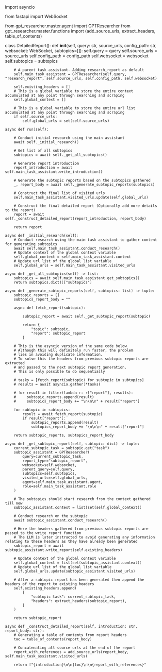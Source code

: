 import asyncio

from fastapi import WebSocket

from gpt_researcher.master.agent import GPTResearcher from
gpt_researcher.master.functions import (add_source_urls,
extract_headers, table_of_contents)

class DetailedReport(): def **init**(self, query: str, source_urls,
config_path: str, websocket: WebSocket, subtopics=\[\]): self.query =
query self.source_urls = source_urls self.config_path = config_path
self.websocket = websocket self.subtopics = subtopics

        # A parent task assistant. Adding research_report as default
        self.main_task_assistant = GPTResearcher(self.query, "research_report", self.source_urls, self.config_path, self.websocket)

        self.existing_headers = []
        # This is a global variable to store the entire context accumulated at any point through searching and scraping
        self.global_context = []

        # This is a global variable to store the entire url list accumulated at any point through searching and scraping
        if self.source_urls:
            self.global_urls = set(self.source_urls)

    async def run(self):

        # Conduct initial research using the main assistant
        await self._initial_research()

        # Get list of all subtopics
        subtopics = await self._get_all_subtopics()
        
        # Generate report introduction
        report_introduction = await self.main_task_assistant.write_introduction()

        # Generate the subtopic reports based on the subtopics gathered
        _, report_body = await self._generate_subtopic_reports(subtopics)

        # Construct the final list of visited urls
        self.main_task_assistant.visited_urls.update(self.global_urls)

        # Construct the final detailed report (Optionally add more details to the report)
        report = await self._construct_detailed_report(report_introduction, report_body)

        return report

    async def _initial_research(self):
        # Conduct research using the main task assistant to gather content for generating subtopics
        await self.main_task_assistant.conduct_research()
        # Update context of the global context variable
        self.global_context = self.main_task_assistant.context
        # Update url list of the global list variable
        self.global_urls = self.main_task_assistant.visited_urls

    async def _get_all_subtopics(self) -> list:
        subtopics = await self.main_task_assistant.get_subtopics()
        return subtopics.dict()["subtopics"]

    async def _generate_subtopic_reports(self, subtopics: list) -> tuple:
        subtopic_reports = []
        subtopics_report_body = ""

        async def fetch_report(subtopic):

            subtopic_report = await self._get_subtopic_report(subtopic)

            return {
                "topic": subtopic,
                "report": subtopic_report
            }

        # This is the asyncio version of the same code below
        # Although this will definitely run faster, the problem
        # lies in avoiding duplicate information.
        # To solve this the headers from previous subtopic reports are extracted
        # and passed to the next subtopic report generation.
        # This is only possible to do sequentially

        # tasks = [fetch_report(subtopic) for subtopic in subtopics]
        # results = await asyncio.gather(*tasks)

        # for result in filter(lambda r: r["report"], results):
        #     subtopic_reports.append(result)
        #     subtopics_report_body += "\n\n\n" + result["report"]

        for subtopic in subtopics:
            result = await fetch_report(subtopic)
            if result["report"]:
                subtopic_reports.append(result)
                subtopics_report_body += "\n\n\n" + result["report"]

        return subtopic_reports, subtopics_report_body

    async def _get_subtopic_report(self, subtopic: dict) -> tuple:
        current_subtopic_task = subtopic.get("task")
        subtopic_assistant = GPTResearcher(
            query=current_subtopic_task,
            report_type="subtopic_report",
            websocket=self.websocket,
            parent_query=self.query,
            subtopics=self.subtopics,
            visited_urls=self.global_urls,
            agent=self.main_task_assistant.agent,
            role=self.main_task_assistant.role
        )

        # The subtopics should start research from the context gathered till now
        subtopic_assistant.context = list(set(self.global_context))

        # Conduct research on the subtopic
        await subtopic_assistant.conduct_research()

        # Here the headers gathered from previous subtopic reports are passed to the write report function
        # The LLM is later instructed to avoid generating any information relating to these headers as they have already been generated
        subtopic_report = await subtopic_assistant.write_report(self.existing_headers)

        # Update context of the global context variable
        self.global_context = list(set(subtopic_assistant.context))
        # Update url list of the global list variable
        self.global_urls.update(subtopic_assistant.visited_urls)

        # After a subtopic report has been generated then append the headers of the report to existing headers
        self.existing_headers.append(
            {
                "subtopic task": current_subtopic_task,
                "headers": extract_headers(subtopic_report),
            }
        )

        return subtopic_report

    async def _construct_detailed_report(self, introduction: str, report_body: str):
        # Generating a table of contents from report headers
        toc = table_of_contents(report_body)
        
        # Concatenating all source urls at the end of the report
        report_with_references = add_source_urls(report_body, self.main_task_assistant.visited_urls)
        
        return f"{introduction}\n\n{toc}\n\n{report_with_references}"
